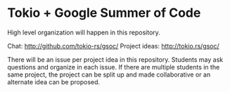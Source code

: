 # Tokio + Google Summer of Code

High level organization will happen in this repository.

Chat: http://github.com/tokio-rs/gsoc/
Project ideas: http://tokio.rs/gsoc/

There will be an issue per project idea in this repository. Students may ask questions
and organize in each issue. If there are multiple students in the same project, the project
can be split up and made collaborative or an alternate idea can be proposed.
